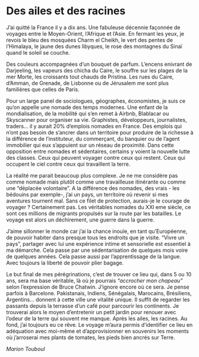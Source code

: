 # Des ailes et des racines

J’ai quitté la France il y a dix ans. Une fabuleuse décennie façonnée de voyages entre le Moyen-Orient, l’Afrique et l’Asie. En fermant les yeux, je revois le bleu des mosquées Charm el Cheikh, le vert des pentes de l’Himalaya, le jaune des dunes libyques, le rose des montagnes du Sinaï quand le soleil se couche.

Des couleurs accompagnées d’un bouquet de parfum. L’encens enivrant de Darjeeling, les vapeurs des chicha du Caire, le souffre sur les plages de la mer Morte, les croissants tout chauds de Pristina.
Les rues du Caire, d’Amman, de Grenade, de Lisbonne ou de Jérusalem me sont plus familières que celles de Paris. 

Pour un large panel de sociologues, géographes, économistes, je suis ce qu’on appelle une nomade des temps modernes. Une enfant de la mondialisation, de la mobilité qui s’en remet à Airbnb, Blablacar ou Skyscanner pour organiser sa vie. Graphistes, développeurs, journalistes, traders… il y aurait 20% d’emplois nomades en France. Des emplois qui n’ont pas besoin de s’ancrer dans un territoire pour produire de la richesse à la différence de l’instituteur, du commerçant, du banquier ou de l’agent immobilier qui eux s’appuient sur un réseau de proximité. Dans cette opposition entre nomades et sédentaires, certains y voient la nouvelle lutte des classes. Ceux qui peuvent voyager contre ceux qui restent. Ceux qui occupent le ciel contre ceux qui travaillent la terre.

La réalité me parait beaucoup plus complexe. Je ne me considère pas comme nomade mais plutôt comme une travailleuse itinérante ou comme une “déplacée volontaire”. A la différence des nomades, des vrais - les bédouins par exemple-, j’ai un pays, un territoire où revenir si mes aventures tournent mal. Sans ce filet de protection, aurais-je le courage de voyager ? Certainement pas. Les véritables nomades du XXI eme siècle, ce sont ces millions de migrants propulsés sur la route par les batailles. Le voyage est alors un déchirement, une guerre dans la guerre. 

J’aime sillonner le monde car j’ai la chance inouïe, en tant qu’Européenne, de pouvoir habiter dans presque tous les endroits que je visite.  “Vivre un pays”, partager avec lui une expérience intime et sensorielle est essentiel à ma démarche. Cela passe par une sédentarisation de quelques mois voire de quelques années. Cela passe aussi par l’apprentissage de la langue. Avec toujours la liberté de pouvoir plier bagage. 

Le but final de mes pérégrinations, c’est de trouver ce lieu qui, dans 5 ou 10 ans, sera ma base véritable, là où je pourrais _“accrocher mon chapeau”_ selon l’expression de Bruce Chatwin. J’ignore encore où ce sera. Je pense parfois à Barcelone. Pakistanais, Indiens, Sénégalais, Marocains, Brésiliens, Argentins... donnent à cette ville une vitalité unique. Il suffit de regarder les passants depuis la terrasse d’un café pour parcourir les continents. Je trouverai alors le moyen d’entretenir un petit jardin pour renouer avec l’odeur de la terre qui souvent me manque. Après les ailes, les racines. Au fond, j’ai toujours eu ce rêve. Le voyage m’aura permis d’identifier ce lieu en adéquation avec moi-même et d’approvisionner en souvenirs les moments où j’arroserai mes plants de tomates, les pieds bien ancrés sur Terre.

_Marion Touboul_